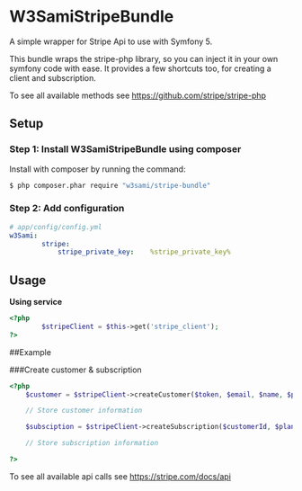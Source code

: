 # W3SamiStripeBundle
A simple wrapper for Stripe Api to use with Symfony 5.

This bundle wraps the stripe-php library, so you can inject it in your own symfony code with ease.
It provides a few shortcuts too, for creating a client and subscription.

To see all available methods see https://github.com/stripe/stripe-php

## Setup

### Step 1: Install W3SamiStripeBundle using composer

Install with composer by running the command:

``` bash
$ php composer.phar require "w3sami/stripe-bundle"
```

### Step 2: Add configuration

``` yml
# app/config/config.yml
w3Sami:
        stripe:
            stripe_private_key:    %stripe_private_key%
```

## Usage

**Using service**

``` php
<?php
        $stripeClient = $this->get('stripe_client');
?>
```

##Example

###Create customer & subscription
``` php
<?php 
    $customer = $stripeClient->createCustomer($token, $email, $name, $phone);

    // Store customer information

    $subsciption = $stripeClient->createSubscription($customerId, $planId);

    // Store subscription information

?>
```

To see all available api calls see https://stripe.com/docs/api
